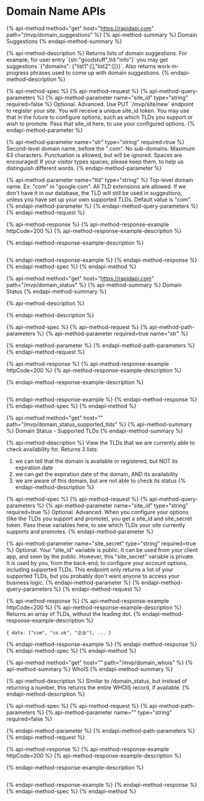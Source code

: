 # Domain Name APIs

{% api-method method="get" host="https://rapidapi.com" path="/mvp/domain\_suggestions" %}
{% api-method-summary %}
Domain Suggestions
{% endapi-method-summary %}

{% api-method-description %}
Returns lists of domain suggestions. For example, for user entry \`{str:"goodstuff",tld:"info"}\` you may get suggestions \`{"domains": {"list1":\[\],"list2":\[\]}}\`. Also returns work-in-progress phrases used to come up with domain suggestions.
{% endapi-method-description %}

{% api-method-spec %}
{% api-method-request %}
{% api-method-query-parameters %}
{% api-method-parameter name="site\_id" type="string" required=false %}
Optional. Advanced. Use PUT \`/mvp/site/new\` endpoint to register your site. You will receive a unique site\_id token. You may use that in the future to configure options, such as which TLDs you support or wish to promote. Pass that site\_id here, to use your configured options. 
{% endapi-method-parameter %}

{% api-method-parameter name="str" type="string" required=true %}
Second-level domain name,  before the ".com". No sub-domains. Maximum 63 characters. Punctuation is allowed, but will be ignored. Spaces are encouraged! If your visitor types spaces, please keep them, to help us distinguish different words.
{% endapi-method-parameter %}

{% api-method-parameter name="tld" type="string" %}
Top-level domain name. Ex: "com" in "google.com". All TLD extensions are allowed. If we don't have it in our database, the TLD will still be used in suggestions, unless you have set up your own supported TLDs. Default value is "com". 
{% endapi-method-parameter %}
{% endapi-method-query-parameters %}
{% endapi-method-request %}

{% api-method-response %}
{% api-method-response-example httpCode=200 %}
{% api-method-response-example-description %}

{% endapi-method-response-example-description %}

```

```
{% endapi-method-response-example %}
{% endapi-method-response %}
{% endapi-method-spec %}
{% endapi-method %}

{% api-method method="get" host="https://rapidapi.com" path="/mvp/domain\_status" %}
{% api-method-summary %}
Domain Status
{% endapi-method-summary %}

{% api-method-description %}

{% endapi-method-description %}

{% api-method-spec %}
{% api-method-request %}
{% api-method-path-parameters %}
{% api-method-parameter required=true name="str" %}

{% endapi-method-parameter %}
{% endapi-method-path-parameters %}
{% endapi-method-request %}

{% api-method-response %}
{% api-method-response-example httpCode=200 %}
{% api-method-response-example-description %}

{% endapi-method-response-example-description %}

```

```
{% endapi-method-response-example %}
{% endapi-method-response %}
{% endapi-method-spec %}
{% endapi-method %}

{% api-method method="get" host="" path="/mvp/domain\_status\_supported\_tlds" %}
{% api-method-summary %}
Domain Status - Supported TLDs
{% endapi-method-summary %}

{% api-method-description %}
View the TLDs that we are currently able to check availability for. Returns 3 lists:  
1. we can tell that the domain is available or registered, but NOT its expiration date  
2. we can get the expiration date of the domain, AND its availability  
3. we are aware of this domain, but are not able to check its status
{% endapi-method-description %}

{% api-method-spec %}
{% api-method-request %}
{% api-method-query-parameters %}
{% api-method-parameter name="site\_id" type="string" required=true %}
Optional. Advanced. When you configure your options \(like the TLDs you support and promote\), you get a site\_id and site\_secret token. Pass these variables here, to see which TLDs your site currently supports and promotes.
{% endapi-method-parameter %}

{% api-method-parameter name="site\_secret" type="string" required=true %}
Optional. Your "site\_id" variable is public. It can be used from your client app, and seen by the public. However, this "site\_secret" variable is private. It is used by you, from the back-end, to configure your account options, including supported TLDs. This endpoint only returns a list of your supported TLDs, but you probably don't want anyone to access your business logic.
{% endapi-method-parameter %}
{% endapi-method-query-parameters %}
{% endapi-method-request %}

{% api-method-response %}
{% api-method-response-example httpCode=200 %}
{% api-method-response-example-description %}
Returns an array of TLDs, without the leading dot.
{% endapi-method-response-example-description %}

```
{ data: ["com", "co.uk", "企业"], ... }
```
{% endapi-method-response-example %}
{% endapi-method-response %}
{% endapi-method-spec %}
{% endapi-method %}

{% api-method method="get" host="" path="/mvp/domain\_whois" %}
{% api-method-summary %}
WhoIS
{% endapi-method-summary %}

{% api-method-description %}
Similar to /domain\_status, but instead of returning a number, this returns the entire WHOIS record, if available.
{% endapi-method-description %}

{% api-method-spec %}
{% api-method-request %}
{% api-method-path-parameters %}
{% api-method-parameter name="" type="string" required=false %}

{% endapi-method-parameter %}
{% endapi-method-path-parameters %}
{% endapi-method-request %}

{% api-method-response %}
{% api-method-response-example httpCode=200 %}
{% api-method-response-example-description %}

{% endapi-method-response-example-description %}

```

```
{% endapi-method-response-example %}
{% endapi-method-response %}
{% endapi-method-spec %}
{% endapi-method %}




